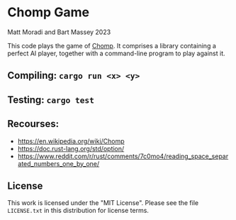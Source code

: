# Chomp Game
Matt Moradi and Bart Massey 2023

This code plays the game of
[Chomp](https://en.wikipedia.org/wiki/Chomp).  It comprises a library containing a perfect AI player, together with a command-line program to play against it.

## Compiling: `cargo run <x> <y>`

## Testing: `cargo test`

## Recourses:
- https://en.wikipedia.org/wiki/Chomp
- https://doc.rust-lang.org/std/option/
- https://www.reddit.com/r/rust/comments/7c0mo4/reading_space_separated_numbers_one_by_one/

## License
This work is licensed under the "MIT License". Please see the file `LICENSE.txt` in this distribution for license terms.